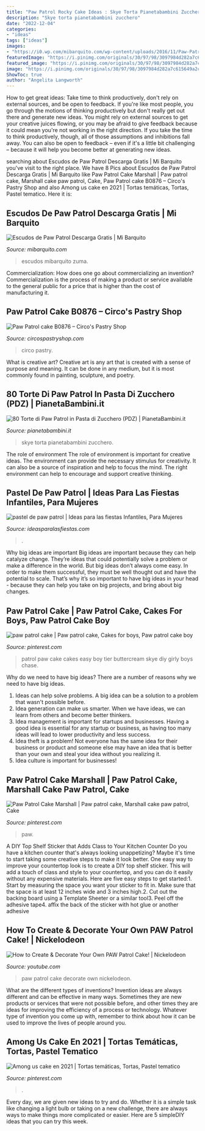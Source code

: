 ```yaml
---
title: "Paw Patrol Rocky Cake Ideas : Skye Torta Pianetabambini Zucchero"
description: "Skye torta pianetabambini zucchero"
date: "2022-12-04"
categories:
- "ideas"
tags: ["ideas"]
images:
- "https://i0.wp.com/mibarquito.com/wp-content/uploads/2016/11/Paw-Patrol-Badge-Escudos.png?fit=341%2C385&amp;ssl=1&amp;is-pending-load=1"
featuredImage: "https://i.pinimg.com/originals/30/97/98/3097984d282a7c615649a2c484ca9f93.jpg"
featured_image: "https://i.pinimg.com/originals/30/97/98/3097984d282a7c615649a2c484ca9f93.jpg"
image: "https://i.pinimg.com/originals/30/97/98/3097984d282a7c615649a2c484ca9f93.jpg"
ShowToc: true
author: "Angelita Langworth"
---
```



How to get great ideas: Take time to think productively, don't rely on external sources, and be open to feedback.
If you're like most people, you go through the motions of thinking productively but don't really get out there and generate new ideas. You might rely on external sources to get your creative juices flowing, or you may be afraid to give feedback because it could mean you're not working in the right direction. If you take the time to think productively, though, all of those assumptions and inhibitions fall away. You can also be open to feedback – even if it's a little bit challenging – because it will help you become better at generating new ideas.

	

		
searching about Escudos de Paw Patrol Descarga Gratis | Mi Barquito you've visit to the right place. We have 8 Pics about Escudos de Paw Patrol Descarga Gratis | Mi Barquito like Paw Patrol Cake Marshall | Paw patrol cake, Marshall cake paw patrol, Cake, Paw Patrol cake B0876 – Circo&#039;s Pastry Shop and also Among us cake en 2021 | Tortas temáticas, Tortas, Pastel tematico. Here it is:
		
    
## Escudos De Paw Patrol Descarga Gratis | Mi Barquito

<img loading=lazy src="https://i0.wp.com/mibarquito.com/wp-content/uploads/2016/11/Paw-Patrol-Badge-Escudos.png?fit=341%2C385&amp;ssl=1&amp;is-pending-load=1" onerror="this.onerror=null;this.src='https://tse4.mm.bing.net/th?id=OIP.taW6UOJfbgJTfMvAyxqwKgAAAA&amp;pid=15.1';" alt="Escudos de Paw Patrol Descarga Gratis | Mi Barquito">

_Source: mibarquito.com_

>escudos mibarquito zuma. 

	

Commercialization: How does one go about commercializing an invention?
Commercialization is the process of making a product or service available to the general public for a price that is higher than the cost of manufacturing it.

    
## Paw Patrol Cake B0876 – Circo&#039;s Pastry Shop

<img loading=lazy src="https://cdn.shopify.com/s/files/1/2404/1979/products/20200117-163207_5cdf6667-014f-4155-b00c-c217e1d071f4_1200x1200.jpg?v=1579721610" onerror="this.onerror=null;this.src='https://tse2.mm.bing.net/th?id=OIP.WSO_UUbXap1zB0EGWnJCLgHaMQ&amp;pid=15.1';" alt="Paw Patrol cake B0876 – Circo&#039;s Pastry Shop">

_Source: circospastryshop.com_

>circo pastry. 

	

What is creative art?
Creative art is any art that is created with a sense of purpose and meaning. It can be done in any medium, but it is most commonly found in painting, sculpture, and poetry.

    
## 80 Torte Di Paw Patrol In Pasta Di Zucchero (PDZ) | PianetaBambini.it

<img loading=lazy src="https://pianetabambini.it/wp-content/uploads/2017/08/Torta-Paw-Patrol-26.jpg" onerror="this.onerror=null;this.src='https://tse2.mm.bing.net/th?id=OIP.14rRzH-UiDhaYJk1KzZItQHaJ3&amp;pid=15.1';" alt="80 Torte di Paw Patrol in Pasta di Zucchero (PDZ) | PianetaBambini.it">

_Source: pianetabambini.it_

>skye torta pianetabambini zucchero. 

	

The role of environment
The role of environment is important for creative ideas. The environment can provide the necessary stimulus for creativity. It can also be a source of inspiration and help to focus the mind. The right environment can help to encourage and support creative thinking.

    
## Pastel De Paw Patrol | Ideas Para Las Fiestas Infantiles, Para Mujeres

<img loading=lazy src="https://ideasparalasfiestas.com/wp-content/uploads/2016/07/pastel-de-paw-patrol.jpg" onerror="this.onerror=null;this.src='https://tse4.mm.bing.net/th?id=OIP.Jq2jsr6KAeLjZEnQ6H1VsQHaMT&amp;pid=15.1';" alt="pastel de paw patrol | Ideas para las fiestas Infantiles, Para Mujeres">

_Source: ideasparalasfiestas.com_

>. 

	

Why big ideas are important
Big ideas are important because they can help catalyze change. They’re ideas that could potentially solve a problem or make a difference in the world. But big ideas don’t always come easy. In order to make them successful, they must be well thought out and have the potential to scale.
That’s why it’s so important to have big ideas in your head - because they can help you take on big projects, and bring about big changes.

    
## Paw Patrol Cake | Paw Patrol Cake, Cakes For Boys, Paw Patrol Cake Boy

<img loading=lazy src="https://i.pinimg.com/originals/30/97/98/3097984d282a7c615649a2c484ca9f93.jpg" onerror="this.onerror=null;this.src='https://tse1.mm.bing.net/th?id=OIP._B7FlXRsti7kbtmVyMzyPwHaJ4&amp;pid=15.1';" alt="paw patrol cake | Paw patrol cake, Cakes for boys, Paw patrol cake boy">

_Source: pinterest.com_

>patrol paw cake cakes easy boy tier buttercream skye diy girly boys chase. 

	

Why do we need to have big ideas?
There are a number of reasons why we need to have big ideas. 
1. Ideas can help solve problems. A big idea can be a solution to a problem that wasn't possible before. 
2. Idea generation can make us smarter. When we have ideas, we can learn from others and become better thinkers. 
3. Idea management is important for startups and businesses. Having a good idea is essential for any startup or business, as having too many ideas will lead to lower productivity and less success. 
4. Idea theft is a problem! Not everyone has the same idea for their business or product and someone else may have an idea that is better than your own and steal your idea without you realizing it. 
5. Idea culture is important for businesses!

    
## Paw Patrol Cake Marshall | Paw Patrol Cake, Marshall Cake Paw Patrol, Cake

<img loading=lazy src="https://i.pinimg.com/736x/b2/94/d9/b294d98dce373a55c348c3f0f9c17f1c.jpg" onerror="this.onerror=null;this.src='https://tse2.mm.bing.net/th?id=OIP.8qEz7DmQY1jvfSKqCGVtcQHaLF&amp;pid=15.1';" alt="Paw Patrol Cake Marshall | Paw patrol cake, Marshall cake paw patrol, Cake">

_Source: pinterest.com_

>paw. 

	

A DIY Top Shelf Sticker that Adds Class to Your Kitchen Counter
Do you have a kitchen counter that's always looking unappetizing? Maybe it's time to start taking some creative steps to make it look better. One easy way to improve your countertop look is to create a DIY top shelf sticker. This will add a touch of class and style to your countertop, and you can do it easily without any expensive materials. Here are five easy steps to get started:1. Start by measuring the space you want your sticker to fit in. Make sure that the space is at least 12 inches wide and 3 inches high.2. Cut out the backing board using a Template Sheeter or a similar tool3. Peel off the adhesive tape4. affix the back of the sticker with hot glue or another adhesive
    
## How To Create &amp; Decorate Your Own PAW Patrol Cake! | Nickelodeon

<img loading=lazy src="https://i.ytimg.com/vi/wEXqjwriOTU/maxresdefault.jpg" onerror="this.onerror=null;this.src='https://tse1.mm.bing.net/th?id=OIP.7XQq0jQ_QCBaTnsBBDsOfgHaEK&amp;pid=15.1';" alt="How to Create &amp; Decorate Your Own PAW Patrol Cake! | Nickelodeon">

_Source: youtube.com_

>paw patrol cake decorate own nickelodeon. 

	

What are the different types of inventions?
Invention ideas are always different and can be effective in many ways. Sometimes they are new products or services that were not possible before, and other times they are ideas for improving the efficiency of a process or technology. Whatever type of invention you come up with, remember to think about how it can be used to improve the lives of people around you.

    
## Among Us Cake En 2021 | Tortas Temáticas, Tortas, Pastel Tematico

<img loading=lazy src="https://i.pinimg.com/736x/a8/49/cc/a849cc94efe1192b1d11e2176d181e76.jpg" onerror="this.onerror=null;this.src='https://tse4.mm.bing.net/th?id=OIP.JgraShOwucX7Dm77XuwGNQHaKV&amp;pid=15.1';" alt="Among us cake en 2021 | Tortas temáticas, Tortas, Pastel tematico">

_Source: pinterest.com_

>. 

	

Every day, we are given new ideas to try and do. Whether it is a simple task like changing a light bulb or taking on a new challenge, there are always ways to make things more complicated or easier. Here are 5 simpleDIY ideas that you can try this week.


